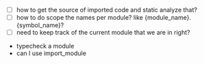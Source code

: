 - [ ] how to get the source of imported code and static analyze that?
- [ ] how to do scope the names per module? like {module_name}.{symbol_name}?
- [ ] need to keep track of the current module that we are in right?

- typecheck a module
- can I use import_module


